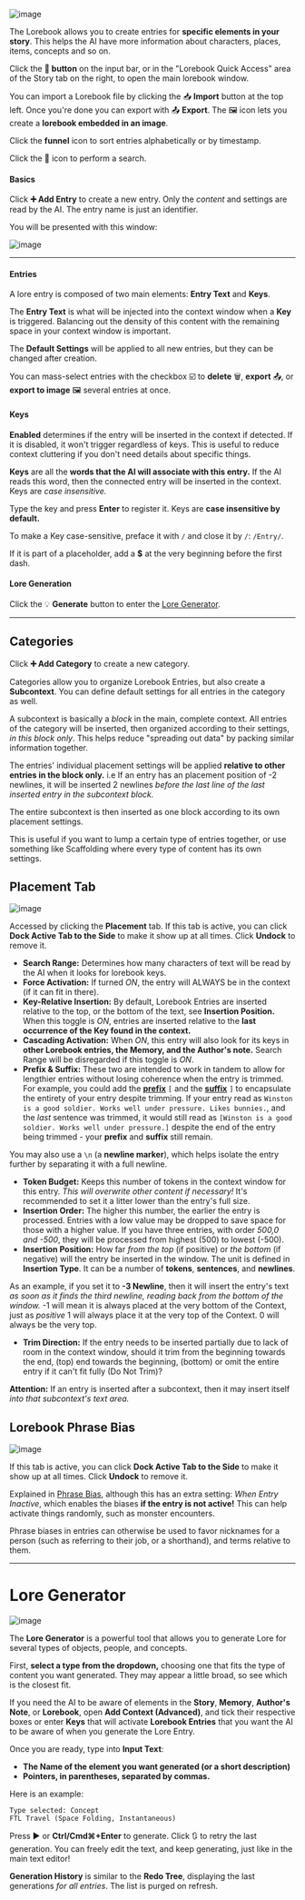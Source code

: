 
![image](https://github.com/TapwaveZodiac/novelaiUKB/assets/35267604/1bfa191e-4687-401d-882c-071faf74f52c)

The Lorebook allows you to create entries for **specific elements in your story**. This helps the AI have more information about characters, places, items, concepts and so on.

Click the **📗 button** on the input bar, or in the "Lorebook Quick Access" area of the Story tab on the right, to open the main lorebook window.

You can import a Lorebook file by clicking the 📥 **Import** button at the top left. Once you're done you can export with 📤 **Export**. The 🖼️ icon lets you create a **lorebook embedded in an image**.

Click the **funnel** icon to sort entries alphabetically or by timestamp.

Click the **🔎** icon to perform a search.

#### Basics

Click **➕ Add Entry** to create a new entry. Only the *content* and settings are read by the AI. The entry name is just an identifier.

You will be presented with this window:

![image](https://github.com/TapwaveZodiac/novelaiUKB/assets/35267604/d282d815-2e83-425b-a2f4-1e5d41b65c6b)

***

#### Entries

A lore entry is composed of two main elements: **Entry Text** and **Keys**.

The **Entry Text** is what will be injected into the context window when a **Key** is triggered. Balancing out the density of this content with the remaining space in your context window is important.

The **Default Settings** will be applied to all new entries, but they can be changed after creation.

You can mass-select entries with the checkbox ☑️ to **delete** 🗑️, **export** 📤, or **export to image** 🖼️ several entries at once.

#### Keys

**Enabled** determines if the entry will be inserted in the context if detected. If it is disabled, it won't trigger regardless of keys. This is useful to reduce context cluttering if you don't need details about specific things.

**Keys** are all the **words that the AI will associate with this entry.** If the AI reads this word, then the connected entry will be inserted in the context. Keys are *case insensitive.*

Type the key and press **Enter** to register it. Keys are **case insensitive by default.**

To make a Key case-sensitive, preface it with `/` and close it by `/`: `/Entry/`.

If it is part of a placeholder, add a **\$** at the very beginning before the first dash.

#### Lore Generation

Click the 💡 **Generate** button to enter the [Lore Generator](Lorebook.html#Lore_Generator).

***

## Categories

Click **➕ Add Category** to create a new category.

Categories allow you to organize Lorebook Entries, but also create a **Subcontext**. You can define default settings for all entries in the category as well.

A subcontext is basically a *block* in the main, complete context. All entries of the category will be inserted, then organized according to their settings, *in this block only*. This helps reduce "spreading out data" by packing similar information together.

The entries' individual placement settings will be applied **relative to other entries in the block only.** i.e If an entry has an placement position of -2 newlines, it will be inserted 2 newlines *before the last line of the last inserted entry in the subcontext block.*

The entire subcontext is then inserted as one block according to its own placement settings.

This is useful if you want to lump a certain type of entries together, or use something like Scaffolding where every type of content has its own settings.

## Placement Tab

![image](https://github.com/TapwaveZodiac/novelaiUKB/assets/35267604/590c999c-2c04-4276-a5a2-abac1d10c16e)

Accessed by clicking the **Placement** tab. If this tab is active, you can click **Dock Active Tab to the Side** to make it show up at all
times. Click **Undock** to remove it.

- **Search Range:** Determines how many characters of text will be read by the AI when it looks for lorebook keys.
- **Force Activation:** If turned *ON*, the entry will ALWAYS be in the context (if it can fit in there).
- **Key-Relative Insertion:** By default, Lorebook Entries are inserted relative to the top, or the bottom of the text, see **Insertion Position.** When this toggle is *ON*, entries are inserted relative to the **last occurrence of the Key found in the context.**
- **Cascading Activation:** When *ON*, this entry will also look for its keys in **other Lorebook entries, the Memory, and the Author's note.** Search Range will be disregarded if this toggle is *ON*.
- **Prefix & Suffix:** These two are intended to work in tandem to allow for lengthier entries without losing coherence when the entry is
  trimmed. For example, you could add the **[prefix](https://en.wikipedia.org/wiki/Prefix)** `[` and the **[suffix](https://en.wikipedia.org/wiki/Suffix)** `]` to encapsulate the entirety of your entry despite trimming. If your entry read as  `Winston is a good soldier. Works well under pressure. Likes bunnies.`, and the *last* sentence was trimmed, it would still read as `[Winston is a good soldier. Works well under pressure.]` despite the end of the entry being trimmed - your **prefix** and **suffix** still remain.

You may also use a `\n` (a **newline marker**), which helps isolate the entry further by separating it with a full newline.

- **Token Budget:** Keeps this number of tokens in the context window for this entry. *This will overwrite other content if necessary!* It's recommended to set it a litter lower than the entry's full size.
- **Insertion Order:** The higher this number, the earlier the entry is processed. Entries with a low value may be dropped to save space for those with a higher value. If you have three entries, with order *500,0 and -500*, they will be processed from highest (500) to lowest (-500).
- **Insertion Position:** How far *from the top* (if positive) or *the bottom* (if negative) will the entry be inserted in the window. The unit is defined in **Insertion Type**. It can be a number of **tokens**, **sentences**, and **newlines**.

As an example, if you set it to **-3 Newline**, then it will insert the entry's text *as soon as it finds the third newline, reading back from the bottom of the window.* -1 will mean it is always placed at the very bottom of the Context, just as *positive* 1 will always place it at the very top of the Context. 0 will always be the very top.

- **Trim Direction:** If the entry needs to be inserted partially due to lack of room in the context window, should it trim from the beginning towards the end, (top) end towards the beginning, (bottom) or omit the entire entry if it can't fit fully (Do Not Trim)?

**Attention:** If an entry is inserted after a subcontext, then it may insert itself *into that subcontext's text area.*

## Lorebook Phrase Bias

![image](https://github.com/TapwaveZodiac/novelaiUKB/assets/35267604/1c801ad6-9d4f-4945-8215-a14cb70210ed)

If this tab is active, you can click **Dock Active Tab to the Side** to make it show up at all times. Click **Undock** to remove it.

Explained in [Phrase Bias](Generation-Settings.html#Phrase_Bias), although this has an extra setting: *When Entry Inactive*, which enables the biases **if the entry is not active!** This can help activate things randomly, such as monster encounters.

Phrase biases in entries can otherwise be used to favor nicknames for a person (such as referring to their job, or a shorthand), and terms relative to them.

***

# Lore Generator

![image](https://github.com/TapwaveZodiac/novelaiUKB/assets/35267604/610c71e1-c780-4aec-8aae-bb6e883168c9)

The **Lore Generator** is a powerful tool that allows you to generate Lore for several types of objects, people, and concepts.

First, **select a type from the dropdown,** choosing one that fits the type of content you want generated. They may appear a little broad, so see which is the closest fit.

If you need the AI to be aware of elements in the **Story**, **Memory**, **Author's Note**, or **Lorebook**, open **Add Context (Advanced)**, and tick their respective boxes or enter **Keys** that will activate **Lorebook Entries** that you want the AI to be aware of when you generate the Lore Entry.

Once you are ready, type into **Input Text**:

- **The Name of the element you want generated (or a short description)**
- **Pointers, in parentheses, separated by commas.**

Here is an example:

```
Type selected: Concept
FTL Travel (Space Folding, Instantaneous)
```

Press ▶ or **Ctrl/Cmd⌘+Enter** to generate. Click 🔃 to retry the last generation. You can freely edit the text, and keep generating, just like in the main text editor!

**Generation History** is similar to the **Redo Tree**, displaying the last generations *for all entries*. The list is purged on refresh.

